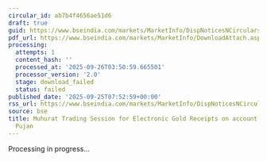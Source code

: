```yaml
---
circular_id: ab7b4f4656ae51d6
draft: true
guid: https://www.bseindia.com/markets/MarketInfo/DispNoticesNCirculars.aspx?Noticeid={0388078A-1D71-4011-8EF5-1DF0BE128271}&noticeno=20250925-1&dt=09/25/2025&icount=1&totcount=65&flag=0
pdf_url: https://www.bseindia.com/markets/MarketInfo/DownloadAttach.aspx?id=20250925-1&attachedId=
processing:
  attempts: 1
  content_hash: ''
  processed_at: '2025-09-26T03:50:59.665501'
  processor_version: '2.0'
  stage: download_failed
  status: failed
published_date: '2025-09-25T07:52:59+00:00'
rss_url: https://www.bseindia.com/markets/MarketInfo/DispNoticesNCirculars.aspx?Noticeid={0388078A-1D71-4011-8EF5-1DF0BE128271}&noticeno=20250925-1&dt=09/25/2025&icount=1&totcount=65&flag=0
source: bse
title: Muhurat Trading Session for Electronic Gold Receipts on account of Diwali Laxmi
  Pujan
---
```


Processing in progress...